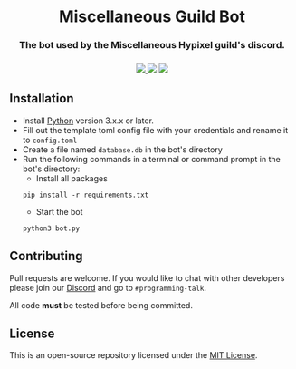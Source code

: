 <h1 align="center">
Miscellaneous Guild Bot
</h1>

<h3 align="center">
The bot used by the Miscellaneous Hypixel guild's discord.
  </h3>
  <h3 align="center">

  <a href="https://discord.gg/dEsfnJkQcq" alt="Discord">
      <img src="https://img.shields.io/discord/522586672148381726?label=discord&style=for-the-badge&color=blue"/>
  </a>
      <img src="https://img.shields.io/github/languages/code-size/MiscGuild/MiscBot?color=blue&style=for-the-badge"/>
      <img src="https://img.shields.io/github/stars/MiscGuild/MiscBot?color=blue&style=for-the-badge"/>
</h3>

## Installation

* Install [Python](https://www.python.org/) version 3.x.x or later. 
* Fill out the template toml config file with your credentials and rename it to `config.toml`
* Create a file named `database.db` in the bot's directory
* Run the following commands in a terminal or command prompt in the bot's directory:
  * Install all packages
  ```
  pip install -r requirements.txt
  ```
  * Start the bot
  ```
  python3 bot.py
  ```

## Contributing
Pull requests are welcome. If you would like to chat with other developers please join our [Discord](https://discord.gg/dEsfnJkQcq) and go to `#programming-talk`.

All code **must** be tested before being committed.

## License
This is an open-source repository licensed under the [MIT License](https://github.com/MiscGuild/MiscBot/blob/main/LICENSE).
